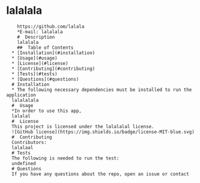 # lalalala
        https://github.com/lalala
        *E-mail: lalalala
        #  Description
        lalalala
        ##  Table of Contents
      * [Installation](#installation)
      * [Usage](#usage)
      * [License](#license)
      * [Contributing](#contributing)
      * [Tests](#tests)
      * [Questions](#questions)
      # Installation
      * The following necessary dependencies must be installed to run the application 
      lalalalala
      #  Usage
      *In order to use this app, 
      lalalal
      #  License
      This project is licensed under the lalalalal license. 
      ![GitHub license](https://img.shields.io/badge/license-MIT-blue.svg)
      #  Contributing
      Contributors: 
      lalalaal
      # Tests 
      The following is needed to run the test: 
      undefined
      # Questions
      If you have any questions about the repo, open an issue or contact 
      
        
      